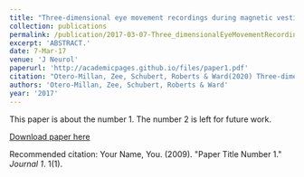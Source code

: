 ```yaml
---
title: "Three-dimensional eye movement recordings during magnetic vestibular stimulation."
collection: publications
permalink: /publication/2017-03-07-Three_dimensionalEyeMovementRecordingsDuringMagneticVestibularS
excerpt: 'ABSTRACT.'
date: 7-Mar-17
venue: 'J Neurol'
paperurl: 'http://academicpages.github.io/files/paper1.pdf'
citation: "Otero-Millan, Zee, Schubert, Roberts & Ward(2020) Three-dimensional eye movement recordings during magnetic vestibular stimulation.. J Neurol. 2017 Oct;264(Suppl 1):7-12. "
authors: 'Otero-Millan, Zee, Schubert, Roberts & Ward'
year: '2017'
---
```

This paper is about the number 1. The number 2 is left for future work.

[Download paper here](http://academicpages.github.io/files/paper1.pdf)

Recommended citation: Your Name, You. (2009). "Paper Title Number 1." <i>Journal 1</i>. 1(1).
